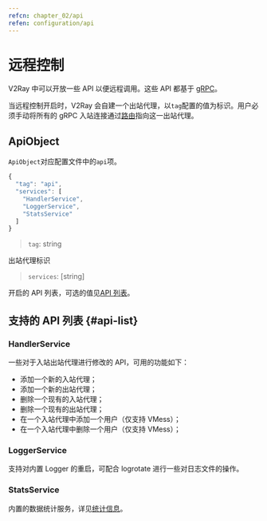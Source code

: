 ```yaml
---
refcn: chapter_02/api
refen: configuration/api
---
```


# 远程控制

V2Ray 中可以开放一些 API 以便远程调用。这些 API 都基于 [gRPC](https://grpc.io/)。

当远程控制开启时，V2Ray 会自建一个出站代理，以`tag`配置的值为标识。用户必须手动将所有的 gRPC 入站连接通过[路由](03_routing.md)指向这一出站代理。

## ApiObject

`ApiObject`对应配置文件中的`api`项。

```javascript
{
  "tag": "api",
  "services": [
    "HandlerService",
    "LoggerService",
    "StatsService"
  ]
}
```

> `tag`: string

出站代理标识

> `services`: \[string\]

开启的 API 列表，可选的值见[API 列表](#api-list)。

## 支持的 API 列表 {#api-list}

### HandlerService

一些对于入站出站代理进行修改的 API，可用的功能如下：

* 添加一个新的入站代理；
* 添加一个新的出站代理；
* 删除一个现有的入站代理；
* 删除一个现有的出站代理；
* 在一个入站代理中添加一个用户（仅支持 VMess）；
* 在一个入站代理中删除一个用户（仅支持 VMess）；

### LoggerService

支持对内置 Logger 的重启，可配合 logrotate 进行一些对日志文件的操作。

### StatsService

内置的数据统计服务，详见[统计信息](stats.md)。
